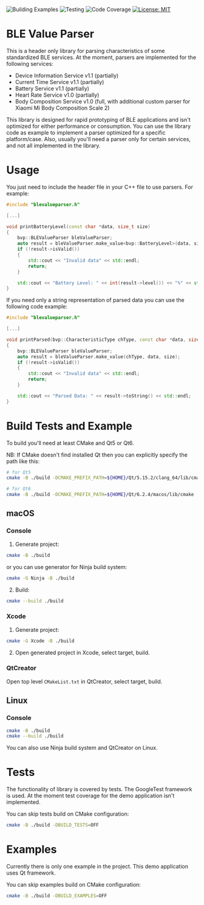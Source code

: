![Building Examples](https://github.com/eisaev/blevalueparser/actions/workflows/examples.yml/badge.svg)
![Testing](https://github.com/eisaev/blevalueparser/actions/workflows/tests.yml/badge.svg)
![Code Coverage](https://img.shields.io/badge/Code%20Coverage-87%25-yellow?style=flat)
[![License: MIT](https://img.shields.io/badge/License-MIT-yellow.svg)](https://opensource.org/licenses/MIT)

# BLE Value Parser
This is a header only library for parsing characteristics of some standardized BLE services. At the moment, parsers are implemented for the following services:
* Device Information Service v1.1 (partially)
* Current Time Service v1.1 (partially)
* Battery Service v1.1 (partially)
* Heart Rate Service v1.0 (partially)
* Body Composition Service v1.0 (full, with additional custom parser for Xiaomi Mi Body Composition Scale 2)

This library is designed for rapid prototyping of BLE applications and isn't optimized for either performance or consumption. You can use the library code as example to implement a parser optimized for a specific platform/case. Also, usually you'll need a parser only for certain services, and not all implemented in the library.

# Usage
You just need to include the header file in your C++ file to use parsers. For example:
```c++
#include "blevalueparser.h"

[...]

void printBatteryLevel(const char *data, size_t size)
{
    bvp::BLEValueParser bleValueParser;
    auto result = bleValueParser.make_value<bvp::BatteryLevel>(data, size);
    if (!result->isValid())
    {
        std::cout << "Invalid data" << std::endl;
        return;
    }

    std::cout << "Battery Level: " << int(result->level()) << "%" << std::endl;
}
```
If you need only a string representation of parsed data you can use the following code example:
```c++
#include "blevalueparser.h"

[...]

void printParsed(bvp::CharacteristicType chType, const char *data, size_t size)
{
    bvp::BLEValueParser bleValueParser;
    auto result = bleValueParser.make_value(chType, data, size);
    if (!result->isValid())
    {
        std::cout << "Invalid data" << std::endl;
        return;
    }

    std::cout << "Parsed Data: " << result->toString() << std::endl;
}
```


# Build Tests and Example
To build you'll need at least CMake and Qt5 or Qt6.

NB: If CMake doesn't find installed Qt then you can explicitly specify the path like this:
```sh
# for Qt5
cmake -B ./build -DCMAKE_PREFIX_PATH=${HOME}/Qt/5.15.2/clang_64/lib/cmake
```
```sh
# for Qt6
cmake -B ./build -DCMAKE_PREFIX_PATH=${HOME}/Qt/6.2.4/macos/lib/cmake
```

## macOS

### Console
1. Generate project:
```sh
cmake -B ./build
```
or you can use generator for Ninja build system:
```sh
cmake -G Ninja -B ./build
```
2. Build:
```sh
cmake --build ./build
```

### Xcode
1. Generate project:
```sh
cmake -G Xcode -B ./build
```
2. Open generated project in Xcode, select target, build.

### QtCreator
Open top level `CMakeList.txt` in QtCreator, select target, build.

## Linux

### Console
```sh
cmake -B ./build
cmake --build ./build
```
You can also use Ninja build system and QtCreator on Linux.

# Tests
The functionality of library is covered by tests. The GoogleTest framework is used. At the moment test coverage for the demo application isn't implemented.

You can skip tests build on CMake configuration:
```sh
cmake -B ./build -DBUILD_TESTS=OFF
```

# Examples
Currently there is only one example in the project. This demo application uses Qt framework.

You can skip examples build on CMake configuration:
```sh
cmake -B ./build -DBUILD_EXAMPLES=OFF
```

